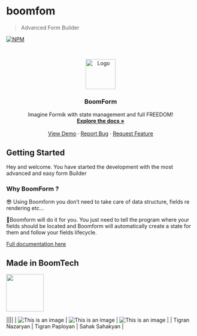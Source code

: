# boomfom

> Advanced Form Builder

[![NPM](https://img.shields.io/npm/v/boomform.svg)](https://www.npmjs.com/package/boomform)

<!-- PROJECT LOGO -->
<br />
<p align="center">
  <a href="https://form.boomform.com/">
    <img src="https://cdn.boomte.ch/form/images/logo.png" alt="Logo" width="80" height="80">
  </a>

  <h3 align="center">BoomForm</h3>

  <p align="center">
    Imagine Formik with state management and full FREEDOM!
    <br />
    <a href="https://form.boomform.com/"><strong>Explore the docs »</strong></a>
    <br />
    <br />
    <a href="https://github.com/BoomTech-LLC/BoomForm-Package">View Demo</a>
    ·
    <a href="https://github.com/BoomTech-LLC/BoomForm-Package/issues">Report Bug</a>
    ·
    <a href="https://github.com/BoomTech-LLC/BoomForm-Package/issues">Request Feature</a>
  </p>
</p>




## Getting Started
Hey and welcome. You have started the development with the most advanced and easy form Builder

### Why BoomForm ?
😎 Using Boomform you don’t need to take care of data structure, fields re rendering etc… 

🚀Boomform will do it for you. You just need to tell the program where your fields should be located and Boomform will automatically create a state for them and follow your fields lifecycle.

[Full documentation here](https://form.boomform.com/)

## Made in BoomTech 

<img src="https://cdn.boomte.ch/images/boomtechdeveloper/logo.svg" height="100">

||||
| ![This is an image](https://cdn.boomte.ch/images/TikoN.png?x=1)  | ![This is an image](https://cdn.boomte.ch/images/TikoP.png?x=1)  | ![This is an image](https://cdn.boomte.ch/images/SahakS.png?x=2)  |
| Tigran Nazaryan  | Tigran Paployan  | Sahak Sahakyan |
